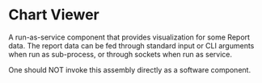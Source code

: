 ﻿# Chart Viewer

A run-as-service component that provides visualization for some Report data.
The report data can be fed through standard input or CLI arguments when run as sub-process, or through sockets when run as service.

One should NOT invoke this assembly directly as a software component.